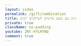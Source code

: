 ```yaml
---
layout: video
permalink: /gift/combination
title: גיוון עם מעט פריטים לשילובים רבים
private: true
className: no-padding
youtube: 2Nt-hYLHYNQ
comment: true
---
```

